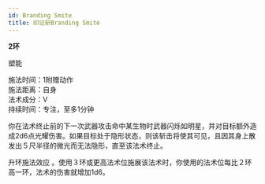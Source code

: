 ```yaml
---
id: Branding Smite
title: 印记斩Branding Smite
---
```


**2环**

塑能

施法时间：1附赠动作  
施法距离：自身  
法术成分：V  
持续时间：专注，至多1分钟  







你在法术终止前的下一次武器攻击命中某生物时武器闪烁如明星，并对目标额外造成2d6点光耀伤害。如果目标处于隐形状态，则该斩击将使其可见，且因其身上散发出５尺半径的微光而无法隐形，直至该法术终止。

升环施法效应
。使用３环或更高法术位施展该法术时，你使用的法术位每比２环高一环，法术的伤害就增加1d6。
